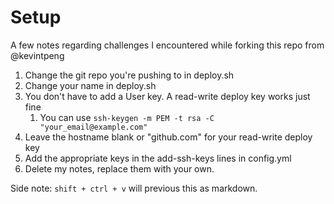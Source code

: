 # Setup

A few notes regarding challenges I encountered while forking this repo from @kevintpeng

1. Change the git repo you're pushing to in deploy.sh
2. Change your name in deploy.sh
3. You don't have to add a User key. A read-write deploy key works just fine
   1. You can use `ssh-keygen -m PEM -t rsa -C "your_email@example.com"`
4. Leave the hostname blank or "github.com" for your read-write deploy key
5. Add the appropriate keys in the add-ssh-keys lines in config.yml
6. Delete my notes, replace them with your own.

Side note: `shift + ctrl + v` will previous this as markdown.
